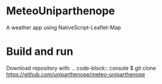 # MeteoUniparthenope
A weather app using NativeScript-Leaflet-Map

# Build and run
Download repository with:
.. code-block:: console
  $ git clone https://github.com/uniparthenope/meteo-uniparthenope

